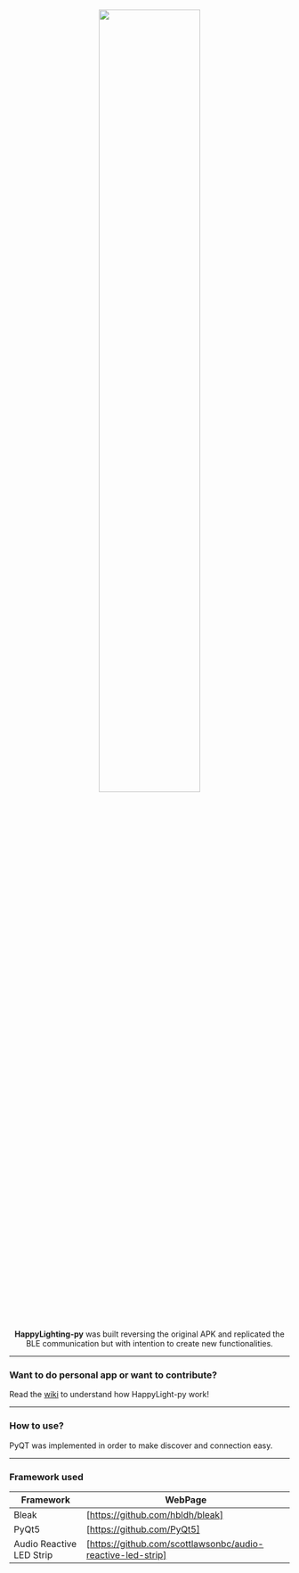 <h1 align="center">
<p align="center">
  <img style="max-width: 100%;" width="60%" height="60%" src="https://raw.githubusercontent.com/MikeCoder96/HappyLighting-py/master/HappyLighting-py_logo.png">
</p>
</h1>
 
<p align="center">
    <b>HappyLighting-py</b> was built reversing the original APK and replicated the BLE communication but with intention to create new functionalities.
</p>

---

### Want to do personal app or want to contribute?

Read the [wiki](https://github.com/MikeCoder96/HappyLighting-py/wiki) to understand how HappyLight-py work!

---

### How to use?

PyQT was implemented in order to make discover and connection easy. 

---

### Framework used

| Framework | WebPage |
| ------ | ------ |
| Bleak | [https://github.com/hbldh/bleak] |
| PyQt5 | [https://github.com/PyQt5] |
| Audio Reactive LED Strip | [https://github.com/scottlawsonbc/audio-reactive-led-strip] |



